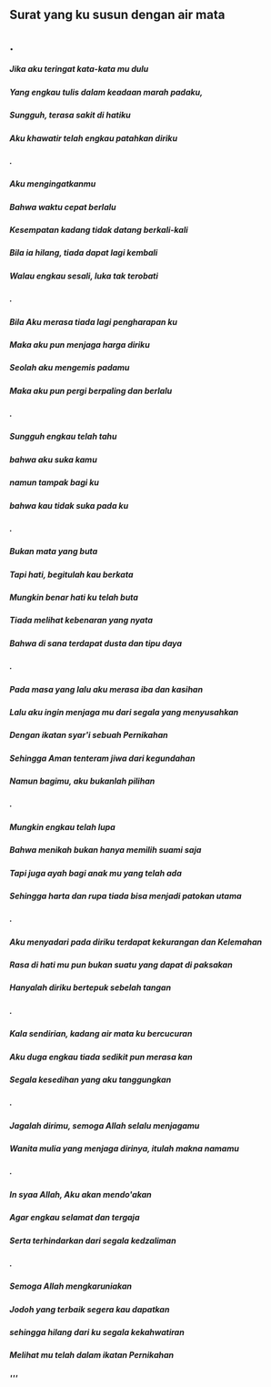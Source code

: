 ## Surat yang ku susun dengan air mata
## .
##### Jika aku teringat kata-kata mu dulu
##### Yang engkau tulis dalam keadaan marah padaku,
##### Sungguh, terasa sakit di hatiku
##### Aku khawatir telah engkau patahkan diriku
##### .
##### Aku mengingatkanmu
##### Bahwa waktu cepat berlalu
##### Kesempatan kadang tidak datang berkali-kali
##### Bila ia hilang, tiada dapat lagi kembali
##### Walau engkau sesali, luka tak terobati
##### .
##### Bila Aku merasa tiada lagi pengharapan ku
##### Maka aku pun menjaga harga diriku
##### Seolah aku mengemis padamu
##### Maka aku pun pergi berpaling dan berlalu
##### .
##### Sungguh engkau telah tahu
##### bahwa aku suka kamu
##### namun tampak bagi ku
##### bahwa kau tidak suka pada ku
##### .
##### Bukan mata yang buta
##### Tapi hati, begitulah kau berkata
##### Mungkin benar hati ku telah buta
##### Tiada melihat kebenaran yang nyata
##### Bahwa di sana terdapat dusta dan tipu daya
##### . 
##### Pada masa yang lalu aku merasa iba dan kasihan
##### Lalu aku ingin menjaga mu dari segala yang menyusahkan
##### Dengan ikatan syar'i sebuah Pernikahan
##### Sehingga Aman tenteram jiwa dari kegundahan
##### Namun bagimu, aku bukanlah pilihan
##### .
##### Mungkin engkau telah lupa
##### Bahwa menikah bukan hanya memilih suami saja
##### Tapi juga ayah bagi anak mu yang telah ada
##### Sehingga harta dan rupa tiada bisa menjadi patokan utama
##### .
##### Aku menyadari pada diriku terdapat kekurangan dan Kelemahan
##### Rasa di hati mu pun bukan suatu yang dapat di paksakan
##### Hanyalah diriku bertepuk sebelah tangan
##### .
##### Kala sendirian, kadang air mata ku bercucuran
##### Aku duga engkau tiada sedikit pun merasa kan
##### Segala kesedihan yang aku tanggungkan
##### .
##### Jagalah dirimu, semoga Allah selalu menjagamu
##### Wanita mulia yang menjaga dirinya, itulah makna namamu
##### .
##### In syaa Allah, Aku akan mendo'akan
##### Agar engkau selamat dan tergaja
##### Serta terhindarkan dari segala kedzaliman
##### .
##### Semoga Allah mengkaruniakan
##### Jodoh yang terbaik segera kau dapatkan
##### sehingga hilang dari ku segala kekahwatiran
##### Melihat mu telah dalam ikatan Pernikahan
##### '''
